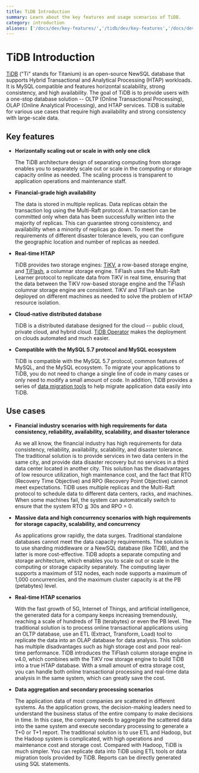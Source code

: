 ```yaml
---
title: TiDB Introduction
summary: Learn about the key features and usage scenarios of TiDB.
category: introduction
aliases: ['/docs/dev/key-features/','/tidb/dev/key-features','/docs/dev/overview/']
---
```


# TiDB Introduction

[TiDB](https://github.com/pingcap/tidb) ("Ti" stands for Titanium) is an open-source NewSQL database that supports Hybrid Transactional and Analytical Processing (HTAP) workloads. It is MySQL compatible and features horizontal scalability, strong consistency, and high availability. The goal of TiDB is to provide users with a one-stop database solution -- OLTP (Online Transactional Processing), OLAP (Online Analytical Processing), and HTAP services. TiDB is suitable for various use cases that require high availability and strong consistency with large-scale data.

## Key features

- **Horizontally scaling out or scale in with only one click**

    The TiDB architecture design of separating computing from storage enables you to separately scale out or scale in the computing or storage capacity online as needed. The scaling process is transparent to application operations and maintenance staff.

- **Financial-grade high availability**

    The data is stored in multiple replicas. Data replicas obtain the transaction log using the Multi-Raft protocol. A transaction can be committed only when data has been successfully written into the majority of replicas. This can guarantee strong consistency, and availability when a minority of replicas go down. To meet the requirements of different disaster tolerance levels, you can configure the geographic location and number of replicas as needed.

- **Real-time HTAP**

    TiDB provides two storage engines: [TiKV](https://tikv.org/), a row-based storage engine, and [TiFlash](https://docs.pingcap.com/tidb/v4.0/tiflash-overview), a columnar storage engine. TiFlash uses the Multi-Raft Learner protocol to replicate data from TiKV in real time, ensuring that the data between the TiKV row-based storage engine and the TiFlash columnar storage engine are consistent. TiKV and TiFlash can be deployed on different machines as needed to solve the problem of HTAP resource isolation.

- **Cloud-native distributed database**

    TiDB is a distributed database designed for the cloud -- public cloud, private cloud, and hybrid cloud. [TiDB Operator](https://docs.pingcap.com/tidb-in-kubernetes/v1.1/tidb-operator-overview) makes the deployment on clouds automated and much easier.

- **Compatible with the MySQL 5.7 protocol and MySQL ecosystem**

    TiDB is compatible with the MySQL 5.7 protocol, common features of MySQL, and the MySQL ecosystem. To migrate your applications to TiDB, you do not need to change a single line of code in many cases or only need to modify a small amount of code. In addition, TiDB provides a series of [data migration tools](https://docs.pingcap.com/tidb/v4.0/migration-overview) to help migrate application data easily into TiDB.

## Use cases

- **Financial industry scenarios with high requirements for data consistency, reliability, availability, scalability, and disaster tolerance**

    As we all know, the financial industry has high requirements for data consistency, reliability, availability, scalability, and disaster tolerance. The traditional solution is to provide services in two data centers in the same city, and provide data disaster recovery but no services in a third data center located in another city. This solution has the disadvantages of low resource utilization, high maintenance cost, and the fact that RTO (Recovery Time Objective) and RPO (Recovery Point Objective) cannot meet expectations. TiDB uses multiple replicas and the Multi-Raft protocol to schedule data to different data centers, racks, and machines. When some machines fail, the system can automatically switch to ensure that the system RTO ≦ 30s and RPO = 0.

- **Massive data and high concurrency scenarios with high requirements for storage capacity, scalability, and concurrency**

    As applications grow rapidly, the data surges. Traditional standalone databases cannot meet the data capacity requirements. The solution is to use sharding middleware or a NewSQL database (like TiDB), and the latter is more cost-effective. TiDB adopts a separate computing and storage architecture, which enables you to scale out or scale in the computing or storage capacity separately. The computing layer supports a maximum of 512 nodes, each node supports a maximum of 1,000 concurrencies, and the maximum cluster capacity is at the PB (petabytes) level.

- **Real-time HTAP scenarios**

    With the fast growth of 5G, Internet of Things, and artificial intelligence, the generated data for a company keeps increasing tremendously, reaching a scale of hundreds of TB (terabytes) or even the PB level. The traditional solution is to process online transactional applications using an OLTP database, use an ETL (Extract, Transform, Load) tool to replicate the data into an OLAP database for data analysis. This solution has multiple disadvantages such as high storage cost and poor real-time performance. TiDB introduces the TiFlash column storage engine in v4.0, which combines with the TiKV row storage engine to build TiDB into a true HTAP database. With a small amount of extra storage cost, you can handle both online transactional processing and real-time data analysis in the same system, which can greatly save the cost.

- **Data aggregation and secondary processing scenarios**

    The application data of most companies are scattered in different systems. As the application grows, the decision-making leaders need to understand the business status of the entire company to make decisions in time. In this case, the company needs to aggregate the scattered data into the same system and execute secondary processing to generate a T+0 or T+1 report. The traditional solution is to use ETL and Hadoop, but the Hadoop system is complicated, with high operations and maintenance cost and storage cost. Compared with Hadoop, TiDB is much simpler. You can replicate data into TiDB using ETL tools or data migration tools provided by TiDB. Reports can be directly generated using SQL statements.
